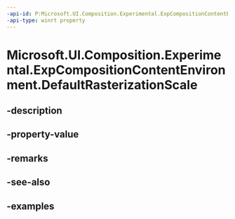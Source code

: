 ```yaml
---
-api-id: P:Microsoft.UI.Composition.Experimental.ExpCompositionContentEnvironment.DefaultRasterizationScale
-api-type: winrt property
---
```


# Microsoft.UI.Composition.Experimental.ExpCompositionContentEnvironment.DefaultRasterizationScale

<!--
public float DefaultRasterizationScale { get; }
-->


## -description

## -property-value

## -remarks

## -see-also

## -examples



